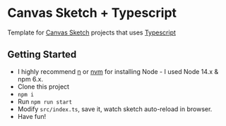 # Canvas Sketch + Typescript
Template for [Canvas Sketch](https://github.com/mattdesl/canvas-sketch/) projects that uses [Typescript](http://www.typescriptlang.org) 

## Getting Started
* I highly recommend [n](https://github.com/tj/n) or [nvm](https://github.com/creationix/nvm) for installing Node - I used Node 14.x & npm 6.x.
* Clone this project
* `npm i`
* Run `npm run start`
* Modify `src/index.ts`, save it, watch sketch auto-reload in browser.
* Have fun!
